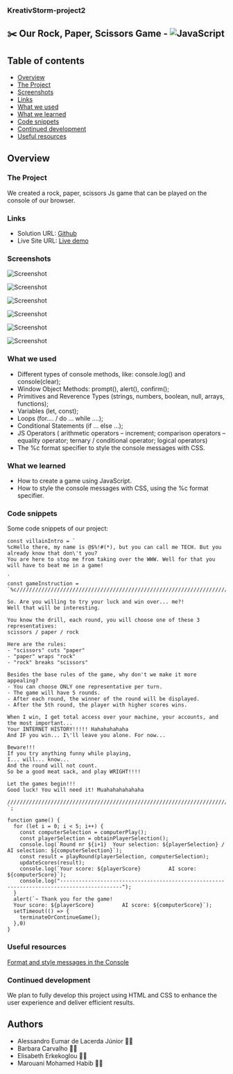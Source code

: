 ### KreativStorm-project2
## ✂️ Our Rock, Paper, Scissors Game - ![JavaScript](https://img.shields.io/badge/javascript-%23323330.svg?style=for-the-badge&logo=javascript&logoColor=%23F7DF1E)  


## Table of contents

  - [Overview](#overview)
  - [The Project](#the-project)
  - [Screenshots](#screenshots)
  - [Links](#links)
  - [What we used](#What-we-used)
  - [What we learned](#what-we-learned)
  - [Code snippets](#Code-snippets)
  - [Continued development](#continued-development)
  - [Useful resources](#useful-resources)


## Overview

### The Project
We created a rock, paper, scissors Js game that can be played on the console of our browser.

### Links

- Solution URL: [Github](https://github.com/elic4vet/kreativstorm-project2-game)
- Live Site URL: [Live demo](https://github.com/elic4vet/kreativstorm-project2-game)

### Screenshots

![Screenshot](./assets/images/intro1.png)

![Screenshot](./assets/images/instructions1.png)

![Screenshot](./assets/images/game1.png)

![Screenshot](./assets/images/game2.png)

![Screenshot](./assets/images/game3.png)

![Screenshot](./assets/images/resultpopup.png)


### What we used

- Different types of console methods, like: console.log() and console(clear);
- Window Object Methods: prompt(), alert(), confirm();
- Primitives and Reverence Types (strings, numbers, boolean, null, arrays, functions);
- Variables (let, const);
- Loops (for…. / do … while ….);
- Conditional Statements (if … else …);
- JS Operators ( arithmetic operators – increment; comparison operators – equality operator; ternary / conditional operator; logical operators)
- The %c format specifier to style the console messages with CSS.

### What we learned

- How to create a game using  JavaScript.
- How to style the console messages with CSS, using the %c format specifier.

### Code snippets

Some code snippets of our project:


```JS
const villainIntro = `
%cHello there, my name is @$%!#(*), but you can call me TECH. But you already know that don\'t you?
You are here to stop me from taking over the WWW. Well for that you will have to beat me in a game!

`
const gameInstruction = `%c//////////////////////////////////////////////////////////////////////////////////////////

So. Are you willing to try your luck and win over... me?!
Well that will be interesting.

You know the drill, each round, you will choose one of these 3 representatives:
scissors / paper / rock

Here are the rules:
- "scissors" cuts "paper"
- "paper" wraps "rock"
- "rock" breaks "scissors"

Besides the base rules of the game, why don't we make it more appealing?
- You can choose ONLY one representative per turn.
- The game will have 5 rounds.
- After each round, the winner of the round will be displayed.
- After the 5th round, the player with higher scores wins.

When I win, I get total access over your machine, your accounts, and the most important...
Your INTERNET HISTORY!!!!! Hahahahahaha
And IF you win... I\'ll leave you alone. For now...

Beware!!!
If you try anything funny while playing,
I... will... know...
And the round will not count.
So be a good meat sack, and play WRIGHT!!!!

Let the games begin!!!
Good luck! You will need it! Muahahahahahaha

//////////////////////////////////////////////////////////////////////////////////////////
`;
```
```JS
function game() {
  for (let i = 0; i < 5; i++) {
    const computerSelection = computerPlay();
    const playerSelection = obtainPlayerSelection();
    console.log(`Round nr ${i+1}  Your selection: ${playerSelection} / AI selection: ${computerSelection}`);
    const result = playRound(playerSelection, computerSelection);
    updateScores(result);
    console.log(`Your score: ${playerScore}         AI score: ${computerScore}`);
    console.log("------------------------------------------------------------------------------------------");
  }
  alert(`~ Thank you for the game!
  Your score: ${playerScore}         AI score: ${computerScore}`);
  setTimeout(() => {
    terminateOrContinueGame();
  },0)
}
```

### Useful resources

[Format and style messages in the Console](https://developer.chrome.com/docs/devtools/console/format-style)

### Continued development
We plan to fully develop this project using HTML and CSS to enhance the user experience and deliver efficient results.

## Authors

- Alessandro Eumar de Lacerda Júnior 👨‍💻
- Barbara Carvalho 👩‍💻
- Elisabeth Erkekoglou 👩‍💻
- Marouani Mohamed Habib 👨‍💻